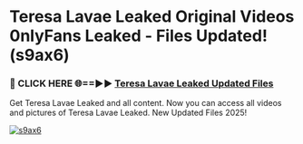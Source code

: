 # Teresa Lavae Leaked Original Videos 0nlyFans Leaked - Files Updated! (s9ax6)

<h3>🔴 CLICK HERE 🌐==►► <a href="https://tinyurl.com/2m67pmp6" rel="nofollow">Teresa Lavae Leaked Updated Files</a></h3>

Get Teresa Lavae Leaked and all content. Now you can access all videos and pictures of Teresa Lavae Leaked. New Updated Files 2025!

[![s9ax6](https://i.imgur.com/H4QAA4z.gif)](https://tinyurl.com/2m67pmp6)